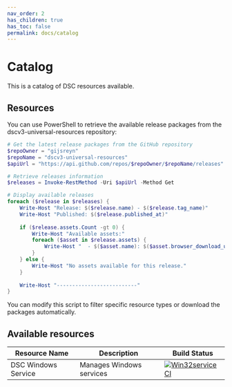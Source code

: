 ```yaml
---
nav_order: 2
has_children: true
has_toc: false
permalink: docs/catalog
---
```


# Catalog

This is a catalog of DSC resources available.

## Resources

You can use PowerShell to retrieve the available release packages from
the dscv3-universal-resources repository:

```powershell
# Get the latest release packages from the GitHub repository
$repoOwner = "gijsreyn"
$repoName = "dscv3-universal-resources"
$apiUrl = "https://api.github.com/repos/$repoOwner/$repoName/releases"

# Retrieve releases information
$releases = Invoke-RestMethod -Uri $apiUrl -Method Get

# Display available releases
foreach ($release in $releases) {
    Write-Host "Release: $($release.name) - $($release.tag_name)"
    Write-Host "Published: $($release.published_at)"
    
    if ($release.assets.Count -gt 0) {
        Write-Host "Available assets:"
        foreach ($asset in $release.assets) {
            Write-Host "  - $($asset.name): $($asset.browser_download_url)"
        }
    } else {
        Write-Host "No assets available for this release."
    }
    
    Write-Host "--------------------------"
}
```

You can modify this script to filter specific resource types or
download the packages automatically.

## Available resources

<!-- markdownlint-disable MD013 -->

| Resource Name       | Description              | Build Status                                                                                                                                                                                                                         |
| ------------------- | ------------------------ | ------------------------------------------------------------------------------------------------------------------------------------------------------------------------------------------------------------------------------------ |
| DSC Windows Service | Manages Windows services | [![Win32service CI](https://github.com/Gijsreyn/dscv3-universal-resources/actions/workflows/ci.win32service.yml/badge.svg?branch=main)](https://github.com/Gijsreyn/dscv3-universal-resources/actions/workflows/ci.win32service.yml) |
